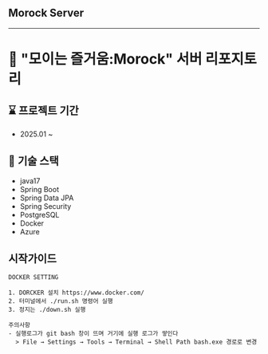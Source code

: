 ## Morock Server

---

# :loudspeaker: "모이는 즐거움:Morock" 서버 리포지토리 


## :hourglass: 프로젝트 기간
- 2025.01 ~

## :wrench: 기술 스택
- java17
- Spring Boot
- Spring Data JPA
- Spring Security
- PostgreSQL
- Docker
- Azure

## 시작가이드
    DOCKER SETTING

    1. DORCKER 설치 https://www.docker.com/
    2. 터미널에서 ./run.sh 명령어 실행
    3. 정지는 ./down.sh 실행

    주의사항
    - 실행로그가 git bash 창이 뜨며 거기에 실행 로그가 쌓인다
      > File → Settings → Tools → Terminal → Shell Path bash.exe 경로로 변경
